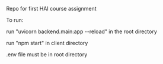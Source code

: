 Repo for first HAI course assignment

To run:

run "uvicorn backend.main:app --reload" in the root directory

run "npm start" in client directory

.env file must be in root directory
